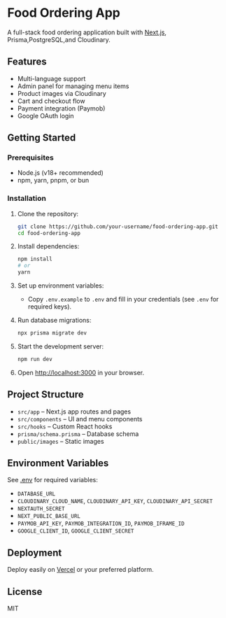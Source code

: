# Food Ordering App

A full-stack food ordering application built with [Next.js](https://nextjs.org), Prisma,PostgreSQL,and Cloudinary.

## Features

- Multi-language support
- Admin panel for managing menu items
- Product images via Cloudinary
- Cart and checkout flow
- Payment integration (Paymob)
- Google OAuth login

## Getting Started

### Prerequisites

- Node.js (v18+ recommended)
- npm, yarn, pnpm, or bun

### Installation

1. Clone the repository:
    ```sh
    git clone https://github.com/your-username/food-ordering-app.git
    cd food-ordering-app
    ```

2. Install dependencies:
    ```sh
    npm install
    # or
    yarn
    ```

3. Set up environment variables:
    - Copy `.env.example` to `.env` and fill in your credentials (see `.env` for required keys).

4. Run database migrations:
    ```sh
    npx prisma migrate dev
    ```

5. Start the development server:
    ```sh
    npm run dev
    ```

6. Open [http://localhost:3000](http://localhost:3000) in your browser.

## Project Structure

- `src/app` – Next.js app routes and pages
- `src/components` – UI and menu components
- `src/hooks` – Custom React hooks
- `prisma/schema.prisma` – Database schema
- `public/images` – Static images

## Environment Variables

See [.env](.env) for required variables:
- `DATABASE_URL`
- `CLOUDINARY_CLOUD_NAME`, `CLOUDINARY_API_KEY`, `CLOUDINARY_API_SECRET`
- `NEXTAUTH_SECRET`
- `NEXT_PUBLIC_BASE_URL`
- `PAYMOB_API_KEY`, `PAYMOB_INTEGRATION_ID`, `PAYMOB_IFRAME_ID`
- `GOOGLE_CLIENT_ID`, `GOOGLE_CLIENT_SECRET`

## Deployment

Deploy easily on [Vercel](https://vercel.com/) or your preferred platform.

## License

MIT